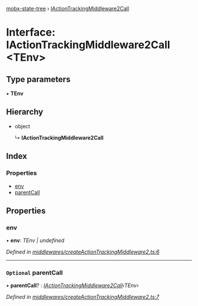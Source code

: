 [mobx-state-tree](../README.md) › [IActionTrackingMiddleware2Call](iactiontrackingmiddleware2call.md)

# Interface: IActionTrackingMiddleware2Call <**TEnv**>

## Type parameters

▪ **TEnv**

## Hierarchy

* object

  ↳ **IActionTrackingMiddleware2Call**

## Index

### Properties

* [env](iactiontrackingmiddleware2call.md#env)
* [parentCall](iactiontrackingmiddleware2call.md#optional-parentcall)

## Properties

###  env

• **env**: *TEnv | undefined*

*Defined in [middlewares/createActionTrackingMiddleware2.ts:6](https://github.com/mobxjs/mobx-state-tree/blob/6b966be0/packages/mobx-state-tree/src/middlewares/createActionTrackingMiddleware2.ts#L6)*

___

### `Optional` parentCall

• **parentCall**? : *[IActionTrackingMiddleware2Call](iactiontrackingmiddleware2call.md)‹TEnv›*

*Defined in [middlewares/createActionTrackingMiddleware2.ts:7](https://github.com/mobxjs/mobx-state-tree/blob/6b966be0/packages/mobx-state-tree/src/middlewares/createActionTrackingMiddleware2.ts#L7)*

